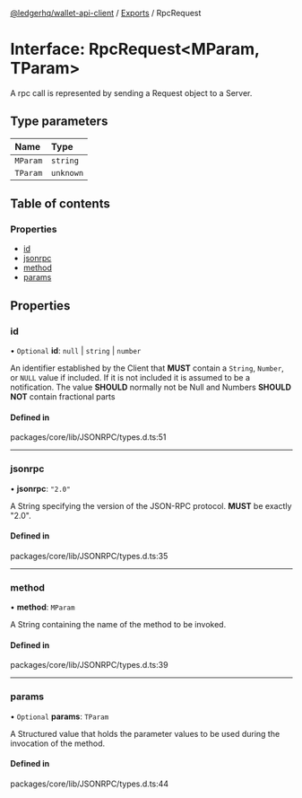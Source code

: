 [@ledgerhq/wallet-api-client](../README.md) / [Exports](../modules.md) / RpcRequest

# Interface: RpcRequest<MParam, TParam\>

A rpc call is represented by sending a Request object to a Server.

## Type parameters

| Name | Type |
| :------ | :------ |
| `MParam` | `string` |
| `TParam` | `unknown` |

## Table of contents

### Properties

- [id](RpcRequest.md#id)
- [jsonrpc](RpcRequest.md#jsonrpc)
- [method](RpcRequest.md#method)
- [params](RpcRequest.md#params)

## Properties

### id

• `Optional` **id**: ``null`` \| `string` \| `number`

An identifier established by the Client that **MUST** contain a `String`, `Number`,
or `NULL` value if included.
If it is not included it is assumed to be a notification.
The value **SHOULD** normally not be Null and Numbers **SHOULD NOT** contain fractional parts

#### Defined in

packages/core/lib/JSONRPC/types.d.ts:51

___

### jsonrpc

• **jsonrpc**: ``"2.0"``

A String specifying the version of the JSON-RPC protocol. **MUST** be exactly "2.0".

#### Defined in

packages/core/lib/JSONRPC/types.d.ts:35

___

### method

• **method**: `MParam`

A String containing the name of the method to be invoked.

#### Defined in

packages/core/lib/JSONRPC/types.d.ts:39

___

### params

• `Optional` **params**: `TParam`

A Structured value that holds the parameter values
to be used during the invocation of the method.

#### Defined in

packages/core/lib/JSONRPC/types.d.ts:44

